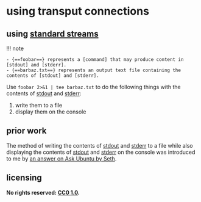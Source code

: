 # using transput connections
## using [standard streams]

!!! note
    
    - {==foobar==} represents a [command] that may produce content in [stdout] and [stderr].
    - {==barbaz.txt==} represents an output text file containing the contents of [stdout] and [stderr].

Use `foobar 2>&1 | tee barbaz.txt` to do the following things with the contents of [stdout] and [stderr]:

1. write them to a file
2. display them on the console

## prior work
The method of writing the contents of [stdout] and [stderr] to a file while also displaying the contents of [stdout] and [stderr] on the console was introduced to me by [an answer on Ask Ubuntu by Seth](https://askubuntu.com/questions/420981/how-do-i-save-terminal-output-to-a-file/420983#420983).

## licensing
**No rights reserved: [CC0 1.0](https://creativecommons.org/publicdomain/zero/1.0/).**

[command]: https://en.wikipedia.org/wiki/Command_(computing)
[standard streams]: https://en.wikipedia.org/wiki/Standard_streams
[stdout]: https://en.wikipedia.org/wiki/Standard_streams#Standard_output_(stdout)
[stderr]: https://en.wikipedia.org/wiki/Standard_streams#Standard_error_(stderr)
